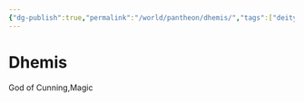 ```yaml
---
{"dg-publish":true,"permalink":"/world/pantheon/dhemis/","tags":["deity"]}
---
```


# Dhemis
God of Cunning,Magic
